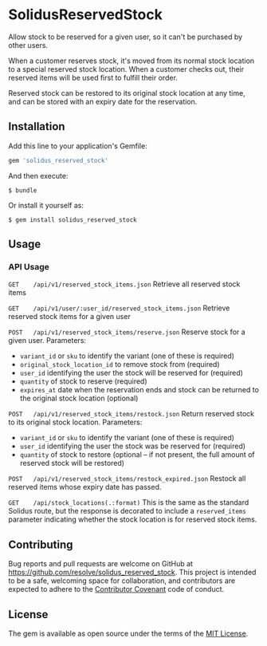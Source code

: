 # SolidusReservedStock

Allow stock to be reserved for a given user, so it can't be purchased by other users.

When a customer reserves stock, it's moved from its normal stock location to a special reserved stock location. When a customer checks out, their reserved items will be used first to fulfill their order.

Reserved stock can be restored to its original stock location at any time, and can be stored with an expiry date for the reservation.

## Installation

Add this line to your application's Gemfile:

```ruby
gem 'solidus_reserved_stock'
```

And then execute:

    $ bundle

Or install it yourself as:

    $ gem install solidus_reserved_stock

## Usage

<!-- TODO: Write usage instructions here -->

### API Usage
`GET    /api/v1/reserved_stock_items.json`
Retrieve all reserved stock items

`GET    /api/v1/user/:user_id/reserved_stock_items.json`
Retrieve reserved stock items for a given user

`POST   /api/v1/reserved_stock_items/reserve.json`
Reserve stock for a given user.
Parameters:
- `variant_id` or `sku` to identify the variant (one of these is required)
- `original_stock_location_id` to remove stock from (required)
- `user_id` identifying the user the stock will be reserved for (required)
- `quantity` of stock to reserve (required)
- `expires_at` date when the reservation ends and stock can be returned to the original stock location (optional)

`POST   /api/v1/reserved_stock_items/restock.json`
Return reserved stock to its original stock location.
Parameters:
- `variant_id` or `sku` to identify the variant (one of these is required)
- `user_id` identifying the user the stock was be reserved for (required)
- `quantity` of stock to restore (optional – if not present, the full amount of reserved stock will be restored)

`POST   /api/v1/reserved_stock_items/restock_expired.json`
Restock all reserved items whose expiry date has passed.

`GET    /api/stock_locations(.:format)`
This is the same as the standard Solidus route, but the response is decorated to include a `reserved_items` parameter indicating whether the stock location is for reserved stock items.

## Contributing

Bug reports and pull requests are welcome on GitHub at https://github.com/resolve/solidus_reserved_stock. This project is intended to be a safe, welcoming space for collaboration, and contributors are expected to adhere to the [Contributor Covenant](contributor-covenant.org) code of conduct.


## License

The gem is available as open source under the terms of the [MIT License](http://opensource.org/licenses/MIT).
